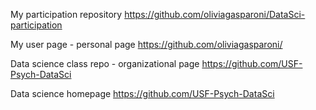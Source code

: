 My participation repository
https://github.com/oliviagasparoni/DataSci-participation

My user page - personal page
https://github.com/oliviagasparoni/

Data science class repo - organizational page
https://github.com/USF-Psych-DataSci

Data science homepage
https://github.com/USF-Psych-DataSci
